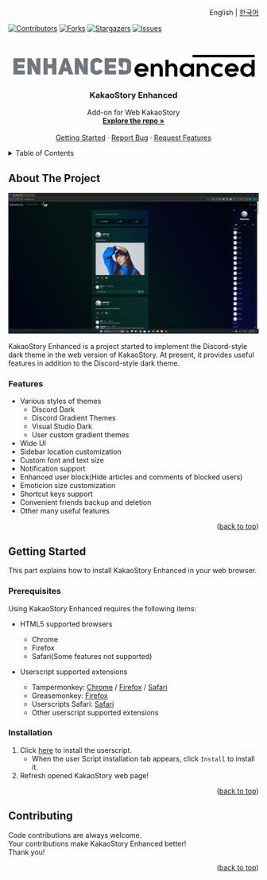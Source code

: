 <!-- Improved compatibility of back to top link: See: https://github.com/othneildrew/Best-README-Template/pull/73 -->
<a name="readme-top"></a>
<!--
*** Thanks for checking out the Best-README-Template. If you have a suggestion
*** that would make this better, please fork the repo and create a pull request
*** or simply open an issue with the tag "enhancement".
*** Don't forget to give the project a star!
*** Thanks again! Now go create something AMAZING! :D
-->

<p align="right">English | <a href="https://github.com/reflection1921/KakaoStory-Enhanced/blob/main/README-KO.md">한국어</a></p>

<!-- PROJECT SHIELDS -->
<!--
*** I'm using markdown "reference style" links for readability.
*** Reference links are enclosed in brackets [ ] instead of parentheses ( ).
*** See the bottom of this document for the declaration of the reference variables
*** for contributors-url, forks-url, etc. This is an optional, concise syntax you may use.
*** https://www.markdownguide.org/basic-syntax/#reference-style-links
-->
[![Contributors][contributors-shield]][contributors-url]
[![Forks][forks-shield]][forks-url]
[![Stargazers][stars-shield]][stars-url]
[![Issues][issues-shield]][issues-url]



<!-- PROJECT LOGO -->
<br />
<div align="center">

  ![logo-dark](images/logo_readme.png#gh-dark-mode-only)
  ![logo-light](images/logo_readme_light.png#gh-light-mode-only)

<h3 align="center">KakaoStory Enhanced</h3>

  <p align="center">
    Add-on for Web KakaoStory
    <br />
    <a href="https://github.com/reflection1921/KakaoStory-Enhanced"><strong>Explore the repo »</strong></a>
    <br />
    <br />
    <a href="#getting-started">Getting Started</a>
    ·
    <a href="https://github.com/reflection1921/KakaoStory-Enhanced/issues/new?labels=bug">Report Bug</a>
    ·
    <a href="https://github.com/reflection/KakaoStory-Enhanced/issues/new?labels=feature">Request Features</a>
  </p>
</div>



<!-- TABLE OF CONTENTS -->
<details>
  <summary>Table of Contents</summary>
  <ol>
    <li>
      <a href="#about-the-project">About The Project</a>
      <ul>
        <li><a href="#features">Features</a></li>
      </ul>
    </li>
    <li>
      <a href="#getting-started">Getting Started</a>
      <ul>
        <li><a href="#prerequisites">Prerequisites</a></li>
        <li><a href="#installation">Installation</a></li>
      </ul>
    </li>
    <li><a href="#contributing">Contributing</a></li>
  </ol>
</details>



<!-- ABOUT THE PROJECT -->
## About The Project

![KakaoStory Enhanced Screenshot][product-screenshot]

KakaoStory Enhanced is a project started to implement the Discord-style dark theme in the web version of KakaoStory. At present, it provides useful features in addition to the Discord-style dark theme.

### Features

- Various styles of themes
  - Discord Dark
  - Discord Gradient Themes
  - Visual Studio Dark
  - User custom gradient themes
- Wide UI
- Sidebar location customization
- Custom font and text size
- Notification support
- Enhanced user block(Hide articles and comments of blocked users)
- Emoticion size customization
- Shortcut keys support
- Convenient friends backup and deletion
- Other many useful features
<p align="right">(<a href="#readme-top">back to top</a>)</p>



<!-- GETTING STARTED -->
## Getting Started

This part explains how to install KakaoStory Enhanced in your web browser.

### Prerequisites

Using KakaoStory Enhanced requires the following items:
* HTML5 supported browsers
  * Chrome
  * Firefox
  * Safari(Some features not supported)
 
* Userscript supported extensions
  * Tampermonkey: [Chrome](https://chromewebstore.google.com/detail/tampermonkey/dhdgffkkebhmkfjojejmpbldmpobfkfo) / [Firefox](https://addons.mozilla.org/en-US/firefox/addon/tampermonkey/) / [Safari](https://apps.apple.com/kr/app/tampermonkey/id1482490089?mt=12)
  * Greasemonkey: [Firefox](https://addons.mozilla.org/en-US/firefox/addon/greasemonkey/)
  * Userscripts Safari: [Safari](https://github.com/quoid/userscripts)
  * Other userscript supported extensions

### Installation

1. Click [here](https://github.com/reflection1921/KakaoStory-Enhanced/raw/main/enhanced.user.js) to install the userscript.
    * When the user Script installation tab appears, click `Install` to install it.
3. Refresh opened KakaoStory web page!
<p align="right">(<a href="#readme-top">back to top</a>)</p>



<!-- CONTRIBUTING -->
## Contributing

Code contributions are always welcome.  
Your contributions make KakaoStory Enhanced better!  
Thank you!

<p align="right">(<a href="#readme-top">back to top</a>)</p>



<!-- MARKDOWN LINKS & IMAGES -->
<!-- https://www.markdownguide.org/basic-syntax/#reference-style-links -->
[contributors-shield]: https://img.shields.io/github/contributors/reflection1921/KakaoStory-Enhanced.svg?style=for-the-badge
[contributors-url]: https://github.com/reflection1921/KakaoStory-Enhanced/graphs/contributors
[forks-shield]: https://img.shields.io/github/forks/reflection1921/KakaoStory-Enhanced.svg?style=for-the-badge
[forks-url]: https://github.com/reflection1921/KakaoStory-Enhanced/network/members
[stars-shield]: https://img.shields.io/github/stars/reflection1921/KakaoStory-Enhanced.svg?style=for-the-badge
[stars-url]: https://github.com/reflection1921/KakaoStory-Enhanced/stargazers
[issues-shield]: https://img.shields.io/github/issues/reflection1921/KakaoStory-Enhanced.svg?style=for-the-badge
[issues-url]: https://github.com/reflection1921/KakaoStory-Enhanced/issues
[product-screenshot]: images/screenshot-readme.png